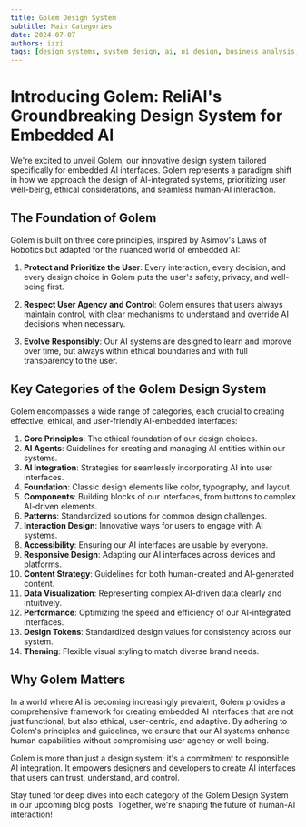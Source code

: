 ```yaml
---
title: Golem Design System 
subtitle: Main Categories 
date: 2024-07-07
authors: izzi
tags: [design systems, system design, ai, ui design, business analysis, embedded ai]
---
```


# Introducing Golem: ReliAI's Groundbreaking Design System for Embedded AI

We're excited to unveil Golem, our innovative design system tailored specifically for embedded AI interfaces. Golem represents a paradigm shift in how we approach the design of AI-integrated systems, prioritizing user well-being, ethical considerations, and seamless human-AI interaction.
<!--truncate-->
## The Foundation of Golem

Golem is built on three core principles, inspired by Asimov's Laws of Robotics but adapted for the nuanced world of embedded AI:

1. **Protect and Prioritize the User**: Every interaction, every decision, and every design choice in Golem puts the user's safety, privacy, and well-being first.

2. **Respect User Agency and Control**: Golem ensures that users always maintain control, with clear mechanisms to understand and override AI decisions when necessary.

3. **Evolve Responsibly**: Our AI systems are designed to learn and improve over time, but always within ethical boundaries and with full transparency to the user.

## Key Categories of the Golem Design System

Golem encompasses a wide range of categories, each crucial to creating effective, ethical, and user-friendly AI-embedded interfaces:

1. **Core Principles**: The ethical foundation of our design choices.
2. **AI Agents**: Guidelines for creating and managing AI entities within our systems.
3. **AI Integration**: Strategies for seamlessly incorporating AI into user interfaces.
4. **Foundation**: Classic design elements like color, typography, and layout.
5. **Components**: Building blocks of our interfaces, from buttons to complex AI-driven elements.
6. **Patterns**: Standardized solutions for common design challenges.
7. **Interaction Design**: Innovative ways for users to engage with AI systems.
8. **Accessibility**: Ensuring our AI interfaces are usable by everyone.
9. **Responsive Design**: Adapting our AI interfaces across devices and platforms.
10. **Content Strategy**: Guidelines for both human-created and AI-generated content.
11. **Data Visualization**: Representing complex AI-driven data clearly and intuitively.
12. **Performance**: Optimizing the speed and efficiency of our AI-integrated interfaces.
13. **Design Tokens**: Standardized design values for consistency across our system.
14. **Theming**: Flexible visual styling to match diverse brand needs.

## Why Golem Matters

In a world where AI is becoming increasingly prevalent, Golem provides a comprehensive framework for creating embedded AI interfaces that are not just functional, but also ethical, user-centric, and adaptive. By adhering to Golem's principles and guidelines, we ensure that our AI systems enhance human capabilities without compromising user agency or well-being.

Golem is more than just a design system; it's a commitment to responsible AI integration. It empowers designers and developers to create AI interfaces that users can trust, understand, and control.

Stay tuned for deep dives into each category of the Golem Design System in our upcoming blog posts. Together, we're shaping the future of human-AI interaction!

